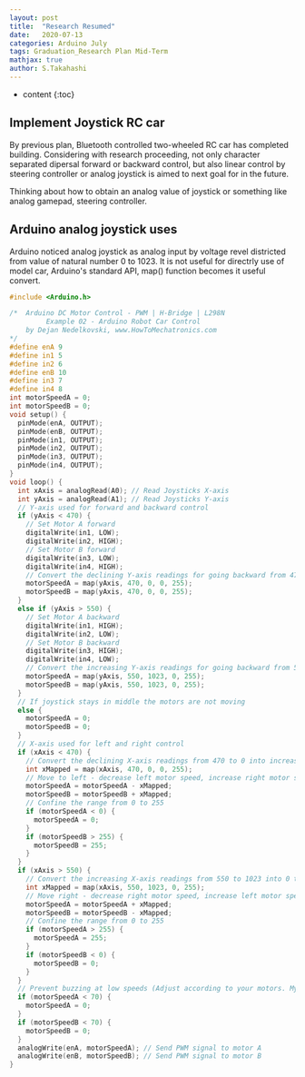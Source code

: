 ```yaml
---
layout: post
title:  "Research Resumed"
date:   2020-07-13
categories: Arduino July
tags: Graduation_Research Plan Mid-Term
mathjax: true
author: S.Takahashi
---
```


* content
{:toc}

## Implement Joystick RC car

By previous plan, Bluetooth controlled two-wheeled RC car has completed building.
Considering with research proceeding, not only character separated dipersal forward or backward control, but also linear control by steering controller or analog joystick is aimed to next goal for in the future.

Thinking about how to obtain an analog value of joystick or something like analog gamepad, steering controller.

## Arduino analog joystick uses

Arduino noticed analog joystick as analog input by voltage revel districted from value of natural number 0 to 1023.
It is not useful for directrly use of model car, Arduino's standard API, map() function becomes it useful convert.

```c
#include <Arduino.h>

/*  Arduino DC Motor Control - PWM | H-Bridge | L298N
         Example 02 - Arduino Robot Car Control
    by Dejan Nedelkovski, www.HowToMechatronics.com
*/
#define enA 9
#define in1 5
#define in2 6
#define enB 10
#define in3 7
#define in4 8
int motorSpeedA = 0;
int motorSpeedB = 0;
void setup() {
  pinMode(enA, OUTPUT);
  pinMode(enB, OUTPUT);
  pinMode(in1, OUTPUT);
  pinMode(in2, OUTPUT);
  pinMode(in3, OUTPUT);
  pinMode(in4, OUTPUT);
}
void loop() {
  int xAxis = analogRead(A0); // Read Joysticks X-axis
  int yAxis = analogRead(A1); // Read Joysticks Y-axis
  // Y-axis used for forward and backward control
  if (yAxis < 470) {
    // Set Motor A forward
    digitalWrite(in1, LOW);
    digitalWrite(in2, HIGH);
    // Set Motor B forward
    digitalWrite(in3, LOW);
    digitalWrite(in4, HIGH);
    // Convert the declining Y-axis readings for going backward from 470 to 0 into 0 to 255 value for the PWM signal for increasing the motor speed
    motorSpeedA = map(yAxis, 470, 0, 0, 255);
    motorSpeedB = map(yAxis, 470, 0, 0, 255);
  }
  else if (yAxis > 550) {
    // Set Motor A backward
    digitalWrite(in1, HIGH);
    digitalWrite(in2, LOW);
    // Set Motor B backward
    digitalWrite(in3, HIGH);
    digitalWrite(in4, LOW);
    // Convert the increasing Y-axis readings for going backward from 550 to 1023 into 0 to 255 value for the PWM signal for increasing the motor speed
    motorSpeedA = map(yAxis, 550, 1023, 0, 255);
    motorSpeedB = map(yAxis, 550, 1023, 0, 255);
  }
  // If joystick stays in middle the motors are not moving
  else {
    motorSpeedA = 0;
    motorSpeedB = 0;
  }
  // X-axis used for left and right control
  if (xAxis < 470) {
    // Convert the declining X-axis readings from 470 to 0 into increasing 0 to 255 value
    int xMapped = map(xAxis, 470, 0, 0, 255);
    // Move to left - decrease left motor speed, increase right motor speed
    motorSpeedA = motorSpeedA - xMapped;
    motorSpeedB = motorSpeedB + xMapped;
    // Confine the range from 0 to 255
    if (motorSpeedA < 0) {
      motorSpeedA = 0;
    }
    if (motorSpeedB > 255) {
      motorSpeedB = 255;
    }
  }
  if (xAxis > 550) {
    // Convert the increasing X-axis readings from 550 to 1023 into 0 to 255 value
    int xMapped = map(xAxis, 550, 1023, 0, 255);
    // Move right - decrease right motor speed, increase left motor speed
    motorSpeedA = motorSpeedA + xMapped;
    motorSpeedB = motorSpeedB - xMapped;
    // Confine the range from 0 to 255
    if (motorSpeedA > 255) {
      motorSpeedA = 255;
    }
    if (motorSpeedB < 0) {
      motorSpeedB = 0;
    }
  }
  // Prevent buzzing at low speeds (Adjust according to your motors. My motors couldn't start moving if PWM value was below value of 70)
  if (motorSpeedA < 70) {
    motorSpeedA = 0;
  }
  if (motorSpeedB < 70) {
    motorSpeedB = 0;
  }
  analogWrite(enA, motorSpeedA); // Send PWM signal to motor A
  analogWrite(enB, motorSpeedB); // Send PWM signal to motor B
}
```
